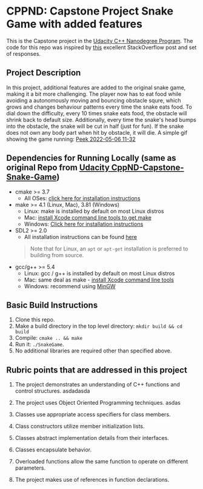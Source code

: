 # CPPND: Capstone Project Snake Game with added features

This is the Capstone project in the [Udacity C++ Nanodegree Program](https://www.udacity.com/course/c-plus-plus-nanodegree--nd213). The code for this repo was inspired by [this](https://codereview.stackexchange.com/questions/212296/snake-game-in-c-with-sdl) excellent StackOverflow post and set of responses.

## Project Description

In this project, additional features are added to the original snake game, making it a bit more challenging. The player now has to eat food while avoiding a autonomously moving and bouncing obstacle squre, which grows and changes behaviour patterns every time the snake eats food. To dial down the difficulty, every 10 times snake eats food, the obstacle will shrink back to default size. Additionally, every time the snake's head bumps into the obstacle, the snake will be cut in half (just for fun). If the snake does not own any body part when hit by obstacle, it will die. A simple gif showing the game running:
[Peek 2022-05-06 11-32](https://github.com/SDJoeKing/CppND-Capstone-Snake-Game/snake.gif)

## Dependencies for Running Locally (same as original Repo from [Udacity CppND-Capstone-Snake-Game](https://github.com/udacity/CppND-Capstone-Snake-Game))
* cmake >= 3.7
  * All OSes: [click here for installation instructions](https://cmake.org/install/)
* make >= 4.1 (Linux, Mac), 3.81 (Windows)
  * Linux: make is installed by default on most Linux distros
  * Mac: [install Xcode command line tools to get make](https://developer.apple.com/xcode/features/)
  * Windows: [Click here for installation instructions](http://gnuwin32.sourceforge.net/packages/make.htm)
* SDL2 >= 2.0
  * All installation instructions can be found [here](https://wiki.libsdl.org/Installation)
  >Note that for Linux, an `apt` or `apt-get` installation is preferred to building from source. 
* gcc/g++ >= 5.4
  * Linux: gcc / g++ is installed by default on most Linux distros
  * Mac: same deal as make - [install Xcode command line tools](https://developer.apple.com/xcode/features/)
  * Windows: recommend using [MinGW](http://www.mingw.org/)

## Basic Build Instructions

1. Clone this repo.
2. Make a build directory in the top level directory: `mkdir build && cd build`
3. Compile: `cmake .. && make`
4. Run it: `./SnakeGame`.
5. No additional libraries are required other than specified above.

## Rubric points that are addressed in this project

1. The project demonstrates an understanding of C++ functions and control structures.
asdadasda

2. The project uses Object Oriented Programming techniques.
asdas
3. Classes use appropriate access specifiers for class members.
4. Class constructors utilize member initialization lists.
5. Classes abstract implementation details from their interfaces.
6. Classes encapsulate behavior.
7. Overloaded functions allow the same function to operate on different parameters.
8. The project makes use of references in function declarations.






